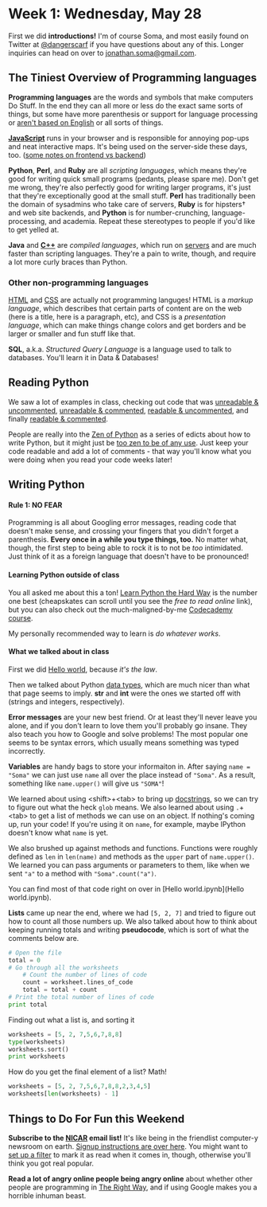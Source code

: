 # Week 1: Wednesday, May 28

First we did **introductions!** I'm of course Soma, and most easily found on Twitter at [@dangerscarf](https://twitter.com/dangerscarf) if you have questions about any of this. Longer inquiries can head on over to [jonathan.soma@gmail.com](jonathan.soma@gmail.com).

## The Tiniest Overview of Programming languages

**Programming languages** are the words and symbols that make computers Do Stuff. In the end they can all more or less do the exact same sorts of things, but some have more parenthesis or support for language processing or [aren't based on English](http://en.wikipedia.org/wiki/Ezhil_(programming_language)) or all sorts of things.

**[JavaScript](http://skillcrush.com/2012/04/05/javascript/)** runs in your browser and is responsible for annoying pop-ups and neat interactive maps. It's being used on the server-side these days, too. ([some notes on frontend vs backend](http://skillcrush.com/2012/04/17/frontend-vs-backend-3/))

**Python**, **Perl**, and **Ruby** are all *scripting languages*, which means they're good for writing quick small programs (pedants, please spare me). Don't get me wrong, they're also perfectly good for writing larger programs, it's just that they're exceptionally good at the small stuff. **Perl** has traditionally been the domain of sysadmins who take care of servers, **Ruby** is for hipsters&dagger; and web site backends, and **Python** is for number-crunching, language-processing, and academia. Repeat these stereotypes to people if you'd like to get yelled at.

**Java** and **[C++](http://skillcrush.com/2012/05/30/c-c-c-and-objective-c/)** are *compiled languages*, which run on [servers](http://skillcrush.com/2012/04/25/web-server-3/) and are much faster than scripting languages. They're a pain to write, though, and require a lot more curly braces than Python.

### Other non-programming languages

[HTML](http://skillcrush.com/2012/04/02/html/) and [CSS](http://skillcrush.com/2012/04/03/css/) are actually not programming languges! HTML is a *markup language*, which describes that certain parts of content are on the web (here is a title, here is a paragraph, etc), and CSS is a *presentation language*, which can make things change colors and get borders and be larger or smaller and fun stuff like that.

**SQL**, a.k.a. *Structured Query Language* is a language used to talk to databases. You'll learn it in Data &amp; Databases!

## Reading Python

We saw a lot of examples in class, checking out code that was [unreadable &amp; uncommented](unreadable-uncommented.py), [unreadable &amp; commented](unreadable-commented.py), [readable &amp; uncommented](readable-uncommented.py), and finally [readable &amp; commented](readable-commented.py).

People are really into the [Zen of Python](http://legacy.python.org/dev/peps/pep-0020/) as a series of edicts about how to write Python, but it might just be [too zen to be of any use](http://stackoverflow.com/questions/4506563/what-is-the-pythonic-way-of-programming#comment4932944_4506587). Just keep your code readable and add a lot of comments - that way you'll know what you were doing when you read your code weeks later!

## Writing Python

#### Rule 1: NO FEAR

Programming is all about Googling error messages, reading code that doesn't make sense, and crossing your fingers that you didn't forget a parenthesis. **Every once in a while you type things, too.** No matter what, though, the first step to being able to rock it is to not be *too* intimidated. Just think of it as a foreign language that doesn't have to be pronounced! 

#### Learning Python outside of class

You all asked me about this a ton! [Learn Python the Hard Way](http://learnpythonthehardway.org) is the number one best (cheapskates can scroll until you see the *free to read online* link), but you can also check out the much-maligned-by-me [Codecademy course](http://www.codecademy.com/tracks/python).

My personally recommended way to learn is *do whatever works*.

#### What we talked about in class

First we did [Hello world](http://en.wikipedia.org/wiki/Hello_world_program), because *it's the law*.

Then we talked about Python [data types](https://docs.python.org/2/library/datatypes.html), which are much nicer than what that page seems to imply. **str** and **int** were the ones we started off with (strings and integers, respectively).

**Error messages** are your new best friend. Or at least they'll never leave you alone, and if you don't learn to love them you'll probably go insane. They also teach you how to Google and solve problems! The most popular one seems to be syntax errors, which usually means something was typed incorrectly.

**Variables** are handy bags to store your informaiton in. After saying `name = "Soma"` we can just use `name` all over the place instead of `"Soma"`. As a result, something like `name.upper()` will give us `"SOMA"`!

We learned about using &lt;shift&gt;+&lt;tab&gt; to bring up  [docstrings](http://docs.python-guide.org/en/latest/writing/documentation/), so we can try to figure out what the heck `glob` means. We also learned about using `.`+&lt;tab&gt; to get a list of methods we can use on an object. If nothing's coming up, run your code! If you're using it on `name`, for example, maybe IPython doesn't know what `name` is yet.

We also brushed up against methods and functions. Functions were roughly defined as `len` in `len(name)` and methods as the `upper` part of `name.upper()`. We learned you can pass arguments or parameters to them, like when we sent `"a"` to a method with `"Soma".count("a")`.

You can find most of that code right on over in [Hello world.ipynb](Hello world.ipynb).

**Lists** came up near the end, where we had `[5, 2, 7]` and tried to figure out how to count all those numbers up. We also talked about how to think about keeping running totals and writing **pseudocode**, which is sort of what the comments below are.

```python
# Open the file
total = 0
# Go through all the worksheets
    # Count the number of lines of code
    count = worksheet.lines_of_code
    total = total + count
# Print the total number of lines of code
print total
```

Finding out what a list is, and sorting it

```python
worksheets = [5, 2, 7,5,6,7,8,8]
type(worksheets)
worksheets.sort()
print worksheets
```

How do you get the final element of a list? Math!

```python
worksheets = [5, 2, 7,5,6,7,8,8,2,3,4,5]
worksheets[len(worksheets) - 1]
```

## Things to Do For Fun this Weekend

**Subscribe to the [NICAR](http://www.ire.org/nicar/) email list!** It's like being in the friendlist computer-y newsroom on earth. [Signup instructions are over here](http://www.ire.org/resource-center/listservs/subscribe-nicar-l/). You might want to [set up a filter](http://mashable.com/2012/06/22/gmail-filters/) to mark it as read when it comes in, though, otherwise you'll think you got real popular.

**Read a lot of angry online people being angry online** about whether other people are programming in [The Right Way](https://news.ycombinator.com/item?id=7795216), and if using Google makes you a horrible inhuman beast.